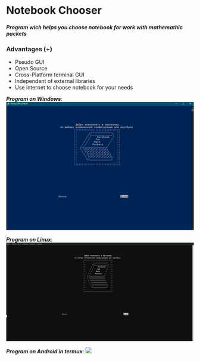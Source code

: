 # Notebook Chooser
#### _Program wich helps you choose notebook for work with mathemathic packets_

### Advantages (+)
- Pseudo GUI
- Open Source
- Cross-Platform terminal GUI
- Independent of external libraries
- Use internet to choose notebook for your needs

***Program on Windows***:
![](win.jpg)


***Program on Linux***:
![](nix.png)


***Program on Android in termux***:
![](android.png)